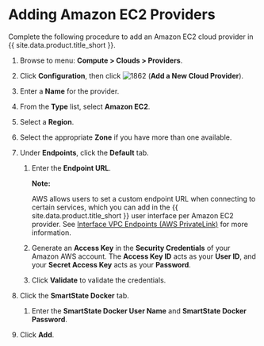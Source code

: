 # Adding Amazon EC2 Providers

Complete the following procedure to add an Amazon EC2 cloud provider in
{{ site.data.product.title_short }}.

1.  Browse to menu: **Compute > Clouds > Providers**.

2.  Click **Configuration**, then click
    ![1862](../../images/1862.png) (**Add a New Cloud Provider**).

3.  Enter a **Name** for the provider.

4.  From the **Type** list, select **Amazon EC2**.

5.  Select a **Region**.

6.  Select the appropriate **Zone** if you have more than one available.

7.  Under **Endpoints**, click the **Default** tab.

    1.  Enter the **Endpoint URL**.

        **Note:**

        AWS allows users to set a custom endpoint URL when connecting to certain services, which you can add in the {{ site.data.product.title_short }} user interface per Amazon EC2 provider.
        See [Interface VPC Endpoints (AWS PrivateLink)](https://docs.aws.amazon.com/AmazonVPC/latest/UserGuide/vpce-interface.html)
        for more information.

    2.  Generate an **Access Key** in the **Security Credentials** of
        your Amazon AWS account. The **Access Key ID** acts as your
        **User ID**, and your **Secret Access Key** acts as your
        **Password**.

    3.  Click **Validate** to validate the credentials.

8.  Click the **SmartState Docker** tab.

    1.  Enter the **SmartState Docker User Name** and **SmartState
        Docker Password**.

9.  Click **Add**.

